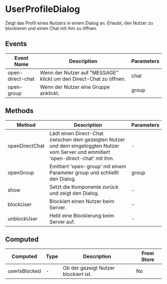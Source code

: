 # UserProfileDialog

Zeigt das Profil eines Nutzers in einem Dialog an. Erlaubt, den Nutzer zu blockieren und einen Chat mit ihm zu öffnen.

## Events

<!-- @vuese:UserProfileDialog:events:start -->
|Event Name|Description|Parameters|
|---|---|---|
|open-direct-chat|Wenn der Nutzer auf "MESSAGE" klickt um den Direct-Chat zu öffnen.|chat|
|open-group|Wenn der Nutzer eine Gruppe anklickt.|group|

<!-- @vuese:UserProfileDialog:events:end -->


## Methods

<!-- @vuese:UserProfileDialog:methods:start -->
|Method|Description|Parameters|
|---|---|---|
|openDirectChat|Lädt einen Direct-Chat zwischen dem gezeigten Nutzer  und dem eingeloggten Nutzer vom Server und emmitiert 'open-direct-chat' mit ihm.|-|
|openGroup|Emittiert 'open-group' mit einem Parameter group und schließt den Dialog.|group|
|show|Setzt die Komponente zurück und zeigt den Dialog.|-|
|blockUser|Blockiert einen Nutzer beim Server.|-|
|unblockUser|Hebt eine Blockierung beim Server auf.|-|

<!-- @vuese:UserProfileDialog:methods:end -->


## Computed

<!-- @vuese:UserProfileDialog:computed:start -->
|Computed|Type|Description|From Store|
|---|---|---|---|
|userIsBlocked|-|Ob der gezeigt Nutzer blockiert ist.|No|

<!-- @vuese:UserProfileDialog:computed:end -->


